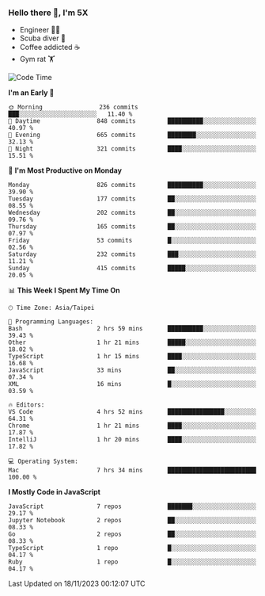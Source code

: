 ### Hello there 👋, I'm 5X

* Engineer 👨‍💻
* Scuba diver 🤿
* Coffee addicted ☕️
* Gym rat 🏋️

<!--START_SECTION:waka-->
![Code Time](http://img.shields.io/badge/Code%20Time-647%20hrs%2019%20mins-blue)

**I'm an Early 🐤** 

```text
🌞 Morning                236 commits         ███░░░░░░░░░░░░░░░░░░░░░░   11.40 % 
🌆 Daytime                848 commits         ██████████░░░░░░░░░░░░░░░   40.97 % 
🌃 Evening                665 commits         ████████░░░░░░░░░░░░░░░░░   32.13 % 
🌙 Night                  321 commits         ████░░░░░░░░░░░░░░░░░░░░░   15.51 % 
```
📅 **I'm Most Productive on Monday** 

```text
Monday                   826 commits         ██████████░░░░░░░░░░░░░░░   39.90 % 
Tuesday                  177 commits         ██░░░░░░░░░░░░░░░░░░░░░░░   08.55 % 
Wednesday                202 commits         ██░░░░░░░░░░░░░░░░░░░░░░░   09.76 % 
Thursday                 165 commits         ██░░░░░░░░░░░░░░░░░░░░░░░   07.97 % 
Friday                   53 commits          █░░░░░░░░░░░░░░░░░░░░░░░░   02.56 % 
Saturday                 232 commits         ███░░░░░░░░░░░░░░░░░░░░░░   11.21 % 
Sunday                   415 commits         █████░░░░░░░░░░░░░░░░░░░░   20.05 % 
```


📊 **This Week I Spent My Time On** 

```text
🕑︎ Time Zone: Asia/Taipei

💬 Programming Languages: 
Bash                     2 hrs 59 mins       ██████████░░░░░░░░░░░░░░░   39.43 % 
Other                    1 hr 21 mins        █████░░░░░░░░░░░░░░░░░░░░   18.02 % 
TypeScript               1 hr 15 mins        ████░░░░░░░░░░░░░░░░░░░░░   16.68 % 
JavaScript               33 mins             ██░░░░░░░░░░░░░░░░░░░░░░░   07.34 % 
XML                      16 mins             █░░░░░░░░░░░░░░░░░░░░░░░░   03.59 % 

🔥 Editors: 
VS Code                  4 hrs 52 mins       ████████████████░░░░░░░░░   64.31 % 
Chrome                   1 hr 21 mins        ████░░░░░░░░░░░░░░░░░░░░░   17.87 % 
IntelliJ                 1 hr 20 mins        ████░░░░░░░░░░░░░░░░░░░░░   17.82 % 

💻 Operating System: 
Mac                      7 hrs 34 mins       █████████████████████████   100.00 % 
```

**I Mostly Code in JavaScript** 

```text
JavaScript               7 repos             ███████░░░░░░░░░░░░░░░░░░   29.17 % 
Jupyter Notebook         2 repos             ██░░░░░░░░░░░░░░░░░░░░░░░   08.33 % 
Go                       2 repos             ██░░░░░░░░░░░░░░░░░░░░░░░   08.33 % 
TypeScript               1 repo              █░░░░░░░░░░░░░░░░░░░░░░░░   04.17 % 
Ruby                     1 repo              █░░░░░░░░░░░░░░░░░░░░░░░░   04.17 % 
```




 Last Updated on 18/11/2023 00:12:07 UTC
<!--END_SECTION:waka-->

